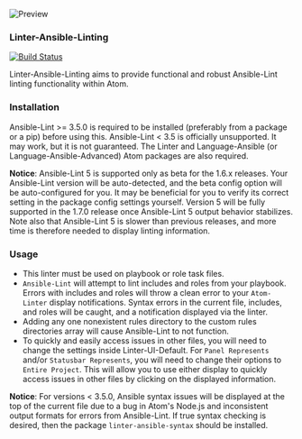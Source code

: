![Preview](https://raw.githubusercontent.com/mschuchard/linter-ansible-linting/master/linter_ansible_linting.png)

### Linter-Ansible-Linting
[![Build Status](https://travis-ci.org/mschuchard/linter-ansible-linting.svg?branch=master)](https://travis-ci.org/mschuchard/linter-ansible-linting)

Linter-Ansible-Linting aims to provide functional and robust Ansible-Lint linting functionality within Atom.

### Installation
Ansible-Lint >= 3.5.0 is required to be installed (preferably from a package or a pip) before using this. Ansible-Lint < 3.5 is officially unsupported. It may work, but it is not guaranteed. The Linter and Language-Ansible (or Language-Ansible-Advanced) Atom packages are also required.

**Notice**: Ansible-Lint 5 is supported only as beta for the 1.6.x releases. Your Ansible-Lint version will be auto-detected, and the beta config option will be auto-configured for you. It may be beneficial for you to verify its correct setting in the package config settings yourself. Version 5 will be fully supported in the 1.7.0 release once Ansible-Lint 5 output behavior stabilizes. Note also that Ansible-Lint 5 is slower than previous releases, and more time is therefore needed to display linting information.

### Usage
- This linter must be used on playbook or role task files.
- `Ansible-Lint` will attempt to lint includes and roles from your playbook. Errors with includes and roles will throw a clean error to your `Atom-Linter` display notifications. Syntax errors in the current file, includes, and roles will be caught, and a notification displayed via the linter.
- Adding any one nonexistent rules directory to the custom rules directories array will cause Ansible-Lint to not function.
- To quickly and easily access issues in other files, you will need to change the settings inside Linter-UI-Default. For `Panel Represents` and/or `Statusbar Represents`, you will need to change their options to `Entire Project`. This will allow you to use either display to quickly access issues in other files by clicking on the displayed information.

**Notice**: For versions < 3.5.0, Ansible syntax issues will be displayed at the top of the current file due to a bug in Atom's Node.js and inconsistent output formats for errors from Ansible-Lint. If true syntax checking is desired, then the package `linter-ansible-syntax` should be installed.
